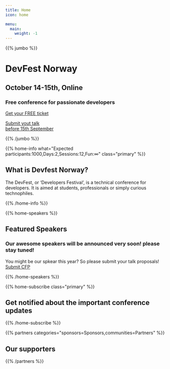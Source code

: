 ```yaml
---
title: Home
icon: home

menu:
  main:
    weight: -1
---
```


{{% jumbo %}}

# DevFest Norway

## October 14-15th, Online

### Free conference for passionate developers

<a class="btn btn-lg" style="margin-top: 1em;" href="http://bit.ly/free-ticket-devfest-no" target="_blank">Get your FREE ticket</a>  

<a class="btn primary btn-lg" style="margin-top: 1em;" href="http://bit.ly/devfest-norway-2020-cfp" target="_blank">Submit yout talk<br/>before 15th September</a>

{{% /jumbo %}}

{{% home-info what="Expected participants:1000,Days:2,Sessions:12,Fun:∞" class="primary" %}}

## What is Devfest Norway?

The DevFest, or ‘Developers Festival’, is a technical conference for developers. It is aimed at students, professionals or simply curious technophiles.

{{% /home-info %}}

<!-- ... -->

{{% home-speakers %}}

## Featured Speakers

<!-- {{< button-link label="See all speakers"
                url="./speakers"
                icon="right" >}} -->

### Our awesome speakers will be announced very soon! please stay tuned!

You might be our spkear this year? So please submit your talk proposals! <a class="btn"  href="http://bit.ly/devfest-norway-2020-cfp" target="_blank">Submit CFP</a>

{{% /home-speakers %}}

<!-- ... -->

{{% home-subscribe  class="primary" %}}

## Get notified about the important conference updates

{{% /home-subscribe %}}

<!-- ... -->

<!-- {{% album images="/images/album/2019/62351196_2394916927264211_669358421014740992_o.jpg,/images/album/2019/62368709_2394916110597626_1864575767120183296_o.jpg,/images/album/2019/62388955_2394915773930993_3839295919006679040_o.jpg,/images/album/2019/62148190_2394916503930920_3639667423931531264_o.jpg,/images/album/2019/62125760_2394915620597675_5101970416600088576_o.jpg,/images/album/2019/62148206_2394917407264163_3735036743242481664_o.jpg,/images/album/2019/62071148_2394915993930971_4826363434662625280_o.jpg,/images/album/2019/64282334_2394916103930960_6980392943534211072_o.jpg" %}}

{{% /album  %}} -->

{{% partners categories="sponsors=Sponsors,communities=Partners" %}}

## Our supporters

{{% /partners %}}
